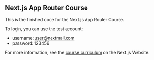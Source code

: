 ## Next.js App Router Course

This is the finished code for the Next.js App Router Course.

To login, you can use the test account:
- username: user@nextmail.com
- password: 123456

For more information, see the [course curriculum](https://nextjs.org/learn) on the Next.js Website.
